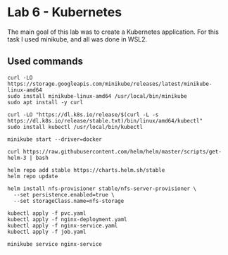 # Lab 6 - Kubernetes
The main goal of this lab was to create a Kubernetes application. For this task I used minikube, and all was done in WSL2. 
## Used commands
```
curl -LO https://storage.googleapis.com/minikube/releases/latest/minikube-linux-amd64
sudo install minikube-linux-amd64 /usr/local/bin/minikube
sudo apt install -y curl
```
```
curl -LO "https://dl.k8s.io/release/$(curl -L -s https://dl.k8s.io/release/stable.txt)/bin/linux/amd64/kubectl"
sudo install kubectl /usr/local/bin/kubectl
```
```
minikube start --driver=docker
```
```
curl https://raw.githubusercontent.com/helm/helm/master/scripts/get-helm-3 | bash
```
```
helm repo add stable https://charts.helm.sh/stable
helm repo update
```
```
helm install nfs-provisioner stable/nfs-server-provisioner \
  --set persistence.enabled=true \
  --set storageClass.name=nfs-storage
```
```
kubectl apply -f pvc.yaml
kubectl apply -f nginx-deployment.yaml
kubectl apply -f nginx-service.yaml
kubectl apply -f job.yaml
```
```
minikube service nginx-service
```
